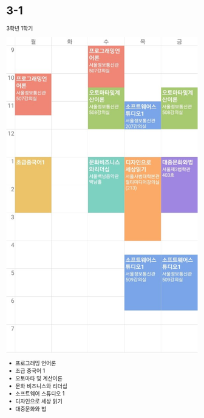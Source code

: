 # 3-1
3학년 1학기

![3-1시간표](./image/3-1시간표.jpeg)

- 프로그래밍 언어론
- 초급 중국어 1
- 오토마타 및 계산이론
- 문화 비즈니스와 리더십
- 소프트웨어 스튜디오 1
- 디자인으로 세상 읽기
- 대중문화와 법

